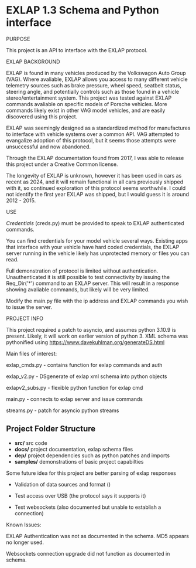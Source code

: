 # EXLAP 1.3 Schema and Python interface


PURPOSE


This project is an API to interface with the EXLAP protocol.


EXLAP BACKGROUND


EXLAP is found in many vehicles produced by the Volkswagon Auto Group (VAG).
Where avaliable, EXLAP allows you access to many different vehicle telemetry
sources such as brake pressure, wheel speed, seatbelt status, steering angle,
and potentially controls such as those found in a vehicle stereo/entertainment
system. This project was tested against EXLAP commands avaliable on specific
models of Porsche vehicles. More commands likely exist in other VAG model
vehicles, and are easily discovered using this project.


EXLAP was seemingly designed as a standardized method for manufactures to
interface with vehicle systems over a common API. VAG attempted to evangalize
adoption of this protocol, but it seems those attempts were unsuccessful and now
abandoned.


Through the EXLAP documentation found from 2017, I was able to release this
project under a Creative Common license.


The longevity of EXLAP is unknown, however it has been used in cars as recent as
2024, and it will remain functional in all cars previously shipped with it, so
continued exploration of this protocol seems worthwhile. I could not identify the
first year EXLAP was shipped, but I would guess it is around 2012 - 2015.


USE


*Credentials* (creds.py) must be provided to speak to EXLAP authenticated commands.


You can find credentials for your model vehicle several ways. Existing apps
that interface with your vehicle have hard coded credentials, the EXLAP server
running in the vehicle likely has unprotected memory or files you can read.


Full demonstration of protocol is limited without authentication. Unauthenticated
it is still possible to test connectivity by issuing the Req_Dir('*') command to
an EXLAP server. This will result in a response showing avaliable commands, but
likely will be very limited.


Modify the main.py file with the ip address and EXLAP commands you wish to issue
the server.


PROJECT INFO


This project required a patch to asyncio, and assumes python 3.10.9 is present.
Likely, it will work on earlier version of python 3. XML schema was pythonified
using https://www.davekuhlman.org/generateDS.html


Main files of interest:

exlap_cmds.py - contains function for exlap commands and auth

exlap_v2.py - DSgenerate of exlap xml schema into python objects

exlapv2_subs.py - flexible python function for exlap cmd

main.py - connects to exlap server and issue commands

streams.py - patch for asyncio python streams



## Project Folder Structure


- **src/**      src code
- **docs/**     project documentation, exlap schema files
- **dep/**      project dependencies such as python patches and imports
- **samples/**  demonstrations of basic project capabilties


Some future idea for this project are better parsing of exlap responses


- Validation of data sources and format ()


- Test access over USB (the protocol says it supports it)


- Test websockets (also documented but unable to establish a connection)




Known Issues:


EXLAP Authentication was not as documented in the schema. MD5 appears no longer
used.


Websockets connection upgrade did not function as documented in schema.

